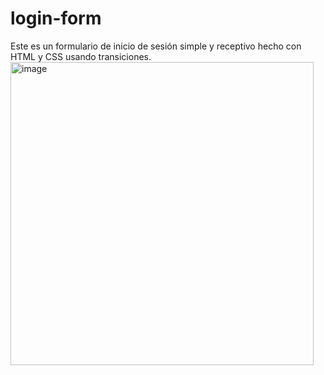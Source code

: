# login-form
Este es un formulario de inicio de sesión simple y receptivo hecho con HTML y CSS usando transiciones.
<img width="485" alt="image" src="https://user-images.githubusercontent.com/43189281/171069669-c49f969f-99aa-41c8-8985-587fc823c265.png">
